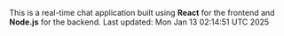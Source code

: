 This is a real-time chat application built using **React** for the frontend and **Node.js** for the backend.
Last updated: Mon Jan 13 02:14:51 UTC 2025
